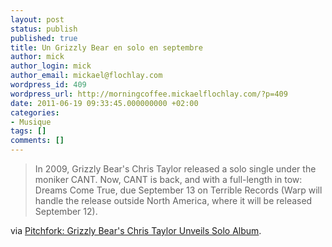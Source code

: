 ```yaml
---
layout: post
status: publish
published: true
title: Un Grizzly Bear en solo en septembre
author: mick
author_login: mick
author_email: mickael@flochlay.com
wordpress_id: 409
wordpress_url: http://morningcoffee.mickaelflochlay.com/?p=409
date: 2011-06-19 09:33:45.000000000 +02:00
categories:
- Musique
tags: []
comments: []
---
```

<blockquote>In 2009, Grizzly Bear's Chris Taylor released a solo single under the moniker CANT. Now, CANT is back, and with a full-length in tow: Dreams Come True, due September 13 on Terrible Records (Warp will handle the release outside North America, where it will be released September 12).</blockquote>
via <a href="http://pitchfork.com/news/42884-grizzly-bears-chris-taylor-unveils-solo-album/?utm_source=feedburner&amp;utm_medium=feed&amp;utm_campaign=Feed%3A+PitchforkLatestNews+%28Pitchfork%3A+Latest+News%29">Pitchfork: Grizzly Bear's Chris Taylor Unveils Solo Album</a>.
